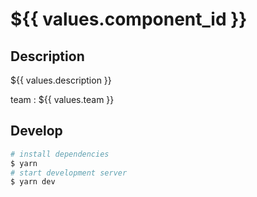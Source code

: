 # ${{ values.component_id }}

## Description

${{ values.description }}

team : ${{ values.team }}

## Develop

```bash
# install dependencies
$ yarn
# start development server
$ yarn dev
```

